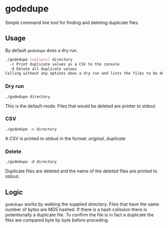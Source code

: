 # godedupe

Simple command line tool for finding and deleting duplicate files.

## Usage

By default `godedupe` does a dry run.

```bash
./godedupe [options] directory
  -c Print duplicate values as a CSV to the console
  -d Delete all duplicate values
Calling without any options does a dry run and lists the files to be deleted
```

### Dry run

`./godedupe directory`

This is the default mode. Files that would be deleted are printer to stdout.

### CSV

`./godedupe -c directory`

A CSV is printed to stdout in the format: _original_, _duplicate_

### Delete

`./godedupe -d directory`

Duplicate files are deleted and the name of the deleted files are printed to stdout.

## Logic

`godedupe` works by walking the supplied directory. Files that have the same number of bytes are MD5 hashed. If there is a hash colission there is potentionally a duplicate file. To confirm the file is in fact a duplicate the files are compared byte by byte before proceding.
